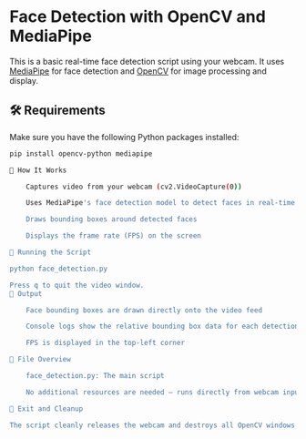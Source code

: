 # Face Detection with OpenCV and MediaPipe

This is a basic real-time face detection script using your webcam. It uses [MediaPipe](https://github.com/google/mediapipe) for face detection and [OpenCV](https://opencv.org/) for image processing and display.

## 🛠️ Requirements

Make sure you have the following Python packages installed:

```bash
pip install opencv-python mediapipe

📸 How It Works

    Captures video from your webcam (cv2.VideoCapture(0))

    Uses MediaPipe's face detection model to detect faces in real-time

    Draws bounding boxes around detected faces

    Displays the frame rate (FPS) on the screen

🚀 Running the Script

python face_detection.py

Press q to quit the video window.
📄 Output

    Face bounding boxes are drawn directly onto the video feed

    Console logs show the relative bounding box data for each detection

    FPS is displayed in the top-left corner

📁 File Overview

    face_detection.py: The main script

    No additional resources are needed — runs directly from webcam input

🧼 Exit and Cleanup

The script cleanly releases the webcam and destroys all OpenCV windows when q is pressed.
